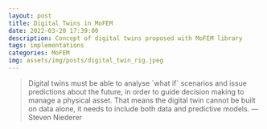```yaml
---
layout: post
title: Digital Twins in MoFEM
date: 2022-03-20 17:39:00
description: Concept of digital twins proposed with MoFEM library
tags: implementations
categories: MoFEM
img: assets/img/posts/digital_twin_rig.jpeg
---
```



<blockquote>
    Digital twins must be able to analyse `what if` scenarios and issue predictions about the future, in order to guide decision making to manage a physical asset. That means the digital twin cannot be built on data alone, it needs to include both data and predictive models.
    —Steven Niederer
</blockquote>
